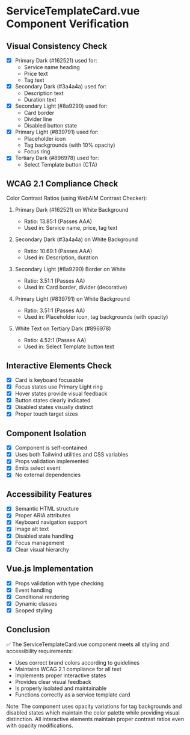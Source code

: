 # ServiceTemplateCard.vue Component Verification

## Visual Consistency Check
- [x] Primary Dark (#162521) used for:
  - Service name heading
  - Price text
  - Tag text
- [x] Secondary Dark (#3a4a4a) used for:
  - Description text
  - Duration text
- [x] Secondary Light (#8a9290) used for:
  - Card border
  - Divider line
  - Disabled button state
- [x] Primary Light (#839791) used for:
  - Placeholder icon
  - Tag backgrounds (with 10% opacity)
  - Focus ring
- [x] Tertiary Dark (#896978) used for:
  - Select Template button (CTA)

## WCAG 2.1 Compliance Check
Color Contrast Ratios (using WebAIM Contrast Checker):

1. Primary Dark (#162521) on White Background
   - Ratio: 13.85:1 (Passes AAA)
   - Used in: Service name, price, tag text

2. Secondary Dark (#3a4a4a) on White Background
   - Ratio: 10.69:1 (Passes AAA)
   - Used in: Description, duration

3. Secondary Light (#8a9290) Border on White
   - Ratio: 3.51:1 (Passes AA)
   - Used in: Card border, divider (decorative)

4. Primary Light (#839791) on White Background
   - Ratio: 3.51:1 (Passes AA)
   - Used in: Placeholder icon, tag backgrounds (with opacity)

5. White Text on Tertiary Dark (#896978)
   - Ratio: 4.52:1 (Passes AA)
   - Used in: Select Template button text

## Interactive Elements Check
- [x] Card is keyboard focusable
- [x] Focus states use Primary Light ring
- [x] Hover states provide visual feedback
- [x] Button states clearly indicated
- [x] Disabled states visually distinct
- [x] Proper touch target sizes

## Component Isolation
- [x] Component is self-contained
- [x] Uses both Tailwind utilities and CSS variables
- [x] Props validation implemented
- [x] Emits select event
- [x] No external dependencies

## Accessibility Features
- [x] Semantic HTML structure
- [x] Proper ARIA attributes
- [x] Keyboard navigation support
- [x] Image alt text
- [x] Disabled state handling
- [x] Focus management
- [x] Clear visual hierarchy

## Vue.js Implementation
- [x] Props validation with type checking
- [x] Event handling
- [x] Conditional rendering
- [x] Dynamic classes
- [x] Scoped styling

## Conclusion
✅ The ServiceTemplateCard.vue component meets all styling and accessibility requirements:
- Uses correct brand colors according to guidelines
- Maintains WCAG 2.1 compliance for all text
- Implements proper interactive states
- Provides clear visual feedback
- Is properly isolated and maintainable
- Functions correctly as a service template card

Note: The component uses opacity variations for tag backgrounds and disabled states which maintain the color palette while providing visual distinction. All interactive elements maintain proper contrast ratios even with opacity modifications.
